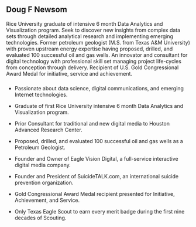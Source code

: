 ## Doug F Newsom

Rice University graduate of intensive 6 month Data Analytics and Visualization program.  Seek to discover new insights from complex data sets through detailed analytical research and implementing emerging technologies.  Former petroleum geologist (M.S. from Texas A&M University) with proven upstream energy expertise having proposed, drilled, and evaluated 100 successful oil and gas wells.  An innovator and consultant for digital technology with professional skill set managing project life-cycles from conception through delivery.  Recipient of U.S. Gold Congressional Award Medal for initiative, service and achievement.

###

* Passionate about data science, digital communications, and emerging Internet technologies.

* Graduate of first Rice University intensive 6 month Data Analytics and Visualization program.

* Prior Consultant for traditional and new digital media to Houston Advanced Research Center.

* Proposed, drilled, and evaluated 100 successful oil and gas wells as a Petroleum Geologist.

* Founder and Owner of Eagle Vision Digital, a full-service interactive digital media company.

* Founder and President of SuicideTALK.com, an international suicide prevention organization.

* Gold Congressional Award Medal recipient presented for Initiative, Achievement, and Service.

* Only Texas Eagle Scout to earn every merit badge during the first nine decades of Scouting.
